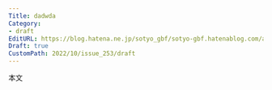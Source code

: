 ```yaml
---
Title: dadwda
Category:
- draft
EditURL: https://blog.hatena.ne.jp/sotyo_gbf/sotyo-gbf.hatenablog.com/atom/entry/4207112889924046084
Draft: true
CustomPath: 2022/10/issue_253/draft
---
```


本文
